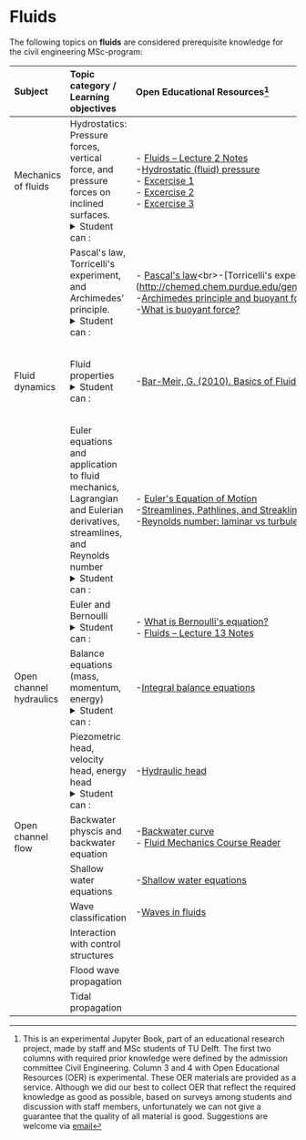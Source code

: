 # Fluids

The following topics on **fluids** are considered prerequisite knowledge for the civil engineering MSc-program:

|Subject|Topic category / Learning objectives   |Open Educational Resources[^1]|Remarks |
|:------|:-------------|:------------------|:---------------------------|
| Mechanics of fluids                     | Hydrostatics: Pressure forces, vertical force, and pressure forces on inclined surfaces. <details><summary>Student can :</summary> <br>- Make calculations of pressures, piezometric levels and horizontal and vertical forces on walls in a stationary fluid</details>                                                                                                            |- [Fluids – Lecture 2 Notes](https://ocw.mit.edu/courses/16-01-unified-engineering-i-ii-iii-iv-fall-2005-spring-2006/resources/f02_fall/)<br>-[Hydrostatic (fluid) pressure](https://www.youtube.com/watch?v=3MvRpp7WnK0)<br>- [Excercise 1](https://www.youtube.com/watch?v=Z5sUK5yhnUU)<br>- [Excercise 2](https://www.youtube.com/watch?v=iLUyhccW-Xs)<br>- [Excercise 3](https://www.youtube.com/watch?v=taEJ3vPEwMk)                                 |-Lecture notes: hydrostatic equation <br>- Make sure you check out the excercises.
|                     | Pascal's law, Torricelli's experiment, and Archimedes’ principle.<details><summary>Student can :</summary> <br>- Plan an engineering strategy for analysing geotechnical problems involving slope stability.</details       >                                                                                                     |- [Pascal's law](https://www.grc.nasa.gov/www/k-12/WindTunnel/Activities/Pascals_principle.html#:~:text=Pascal's%20law%20states%20that%20when,other%20point%20in%20the%20container.)<br>-[Torricelli's experiment](http://chemed.chem.purdue.edu/genchem/history/torricelli.html)<br>-[Archimedes principle and buoyant force](https://www.khanacademy.org/science/physics/fluids/buoyant-force-and-archimedes-principle/v/fluids-part-5)<br>-[What is buoyant force?](https://www.khanacademy.org/science/physics/fluids/buoyant-force-and-archimedes-principle/a/buoyant-force-and-archimedes-principle-article)                                 |- Make sure you check out the excercises on Archimedes principle!
| Fluid dynamics      | Fluid properties<details><summary>Student can :</summary> <br>- Indicate how water differs from other (liquid) substances and how the liquid properties influence the flow, using dimensionless key figures</details>   |-[Bar-Meir, G. (2010). Basics of Fluid Mechanics. USA.](https://priodeep.weebly.com/uploads/6/5/4/9/65495087/[genick_bar%E2%80%93meir]_basics_of_fluid_mechanics_bookzz.org_.pdf)   | - Basics of Fluid Mechanics: Introduction chapters 1.1, 1.3, 1.4 and 1.5.
|                   | Euler equations and application to fluid mechanics, Lagrangian and Eulerian derivatives, streamlines, and Reynolds number  <details><summary>Student can :</summary> <br>- Understand and analyze the trajectory of a water particle, streamlines and streamtubes and also determine the spatial derivatives of these in a natural coordinate system and in a Cartesian coordinate system, <br>- Determine the relationship between pressure (differences) and speed (changes) of a water particle</details>                                                                                                            |- [Euler's Equation of Motion](https://www.youtube.com/watch?v=6YjGzIhoq2k&t=63s)<br>-[Streamlines, Pathlines, and Streaklines: Eulerian vs. Lagrangian](https://www.youtube.com/watch?v=AGve4RZ4zjw)<br>-[Reynolds number: laminar vs turbulent flow](https://www.youtube.com/watch?v=NenlNon6ODw)                                 |
|                    | Euler and Bernoulli<details><summary>Student can :</summary> <br>- Plan an engineering strategy for analysing geotechnical problems involving slope stability.</details>                                                                                                            |<br>- [What is Bernoulli's equation?](https://www.khanacademy.org/science/physics/fluids/fluid-dynamics/a/what-is-bernoullis-equation)<br>- [Fluids – Lecture 13 Notes](https://ocw.mit.edu/courses/16-01-unified-engineering-i-ii-iii-iv-fall-2005-spring-2006/resources/f13_fall/)                               |-Bernoulli equation and its applications
| Open channel hydraulics                    | Balance equations (mass, momentum, energy)<details><summary>Student can :</summary> <br>- Formulate elementary conservation laws for mass, energy and momentum for stationary flow in pipes and open waterways</details>                                                                                                            |-[Integral balance equations](https://research.engineering.nyu.edu/~rlevicky/Files/Other/Handout5_6333.pdf)<br>                                 |
|                    | Piezometric head, velocity head, energy head<details><summary>Student can :</summary> <br>- Plan an engineering strategy for analysing geotechnical problems involving slope stability.</details>                                                                                                           |-[Hydraulic head](https://www.youtube.com/watch?v=zXhqDc8Vves)                                 |-Part 2                                 |-Part 2
| Open channel flow                   | Backwater physcis and backwater equation                                                                                                           |-[Backwater curve](https://www.youtube.com/watch?v=nqxfQCcfnR0)<br>- [Fluid Mechanics Course Reader](https://www.khanacademy.org/science/physics/fluids/fluid-dynamics/a/what-is-bernoullis-equation)                                 |-Reader: Chapter 7
|                    | Shallow water equations                                                                                                           |-[Shallow water equations](https://users.oden.utexas.edu/~arbogast/cam397/dawson_v2.pdf)                                 |
|                    | Wave classification                                                                                                           |-[Waves in fluids](https://web.mit.edu/hml/ncfmf/14WF.pdf)                                 |
|                    | Interaction with control structures                                                                                                           |                                 |
|                    | Flood wave propagation                                                                                                           |                                 |
|                    | Tidal propagation                                                                                                          |                                 |

[^1]: This is an experimental Jupyter Book, part of an educational research project, made by staff and MSc students of TU Delft. The first two columns with required prior knowledge were defined by the admission committee Civil Engineering. Column 3 and 4 with Open Educational Resources (OER) is experimental. These OER materials are provided as a service. Although we did our best to collect OER that reflect the required knowledge as good as possible, based on surveys among students and discussion with staff members, unfortunately we can not give a guarantee that the quality of all material is good. Suggestions are welcome via [email](mailto:h.r.schipper@tudelft.nl?subject=PRE-for-CEM-suggestions)
